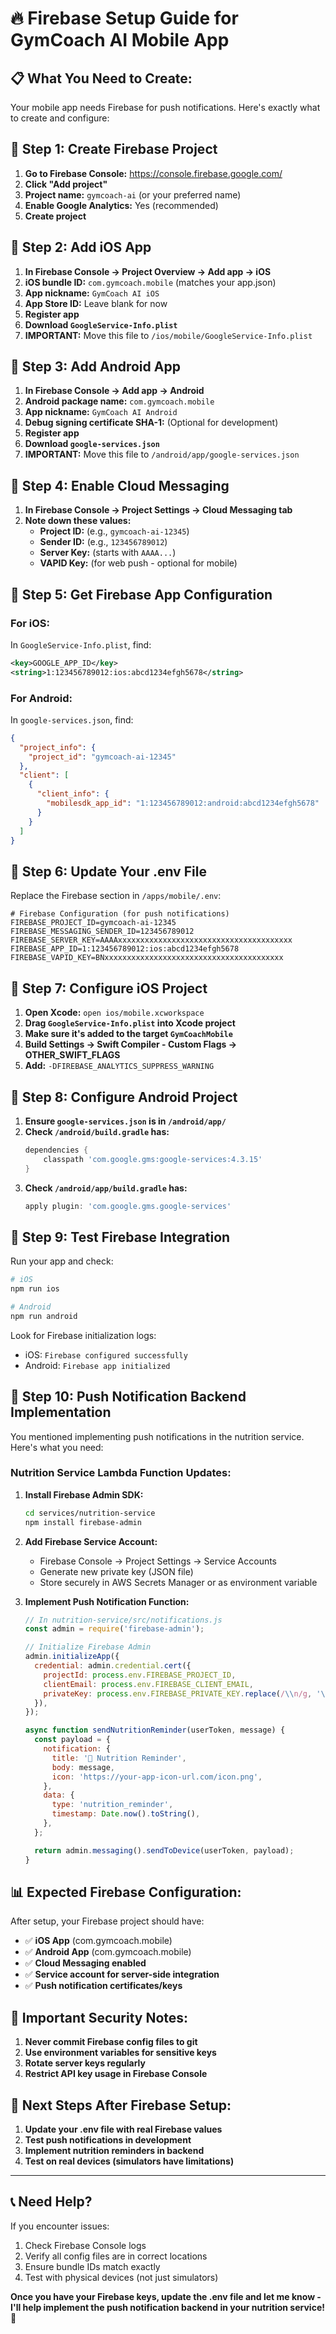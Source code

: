 # 🔥 Firebase Setup Guide for GymCoach AI Mobile App

## 📋 **What You Need to Create:**

Your mobile app needs Firebase for push notifications. Here's exactly what to create and configure:

## 🚀 **Step 1: Create Firebase Project**

1. **Go to Firebase Console:** https://console.firebase.google.com/
2. **Click "Add project"**
3. **Project name:** `gymcoach-ai` (or your preferred name)
4. **Enable Google Analytics:** Yes (recommended)
5. **Create project**

## 📱 **Step 2: Add iOS App**

1. **In Firebase Console → Project Overview → Add app → iOS**
2. **iOS bundle ID:** `com.gymcoach.mobile` (matches your app.json)
3. **App nickname:** `GymCoach AI iOS`
4. **App Store ID:** Leave blank for now
5. **Register app**
6. **Download `GoogleService-Info.plist`**
7. **IMPORTANT:** Move this file to `/ios/mobile/GoogleService-Info.plist`

## 🤖 **Step 3: Add Android App**

1. **In Firebase Console → Add app → Android**
2. **Android package name:** `com.gymcoach.mobile`
3. **App nickname:** `GymCoach AI Android`
4. **Debug signing certificate SHA-1:** (Optional for development)
5. **Register app**
6. **Download `google-services.json`**
7. **IMPORTANT:** Move this file to `/android/app/google-services.json`

## 🔔 **Step 4: Enable Cloud Messaging**

1. **In Firebase Console → Project Settings → Cloud Messaging tab**
2. **Note down these values:**
   - **Project ID:** (e.g., `gymcoach-ai-12345`)
   - **Sender ID:** (e.g., `123456789012`)
   - **Server Key:** (starts with `AAAA...`)
   - **VAPID Key:** (for web push - optional for mobile)

## 🔑 **Step 5: Get Firebase App Configuration**

### **For iOS:**

In `GoogleService-Info.plist`, find:

```xml
<key>GOOGLE_APP_ID</key>
<string>1:123456789012:ios:abcd1234efgh5678</string>
```

### **For Android:**

In `google-services.json`, find:

```json
{
  "project_info": {
    "project_id": "gymcoach-ai-12345"
  },
  "client": [
    {
      "client_info": {
        "mobilesdk_app_id": "1:123456789012:android:abcd1234efgh5678"
      }
    }
  ]
}
```

## 📝 **Step 6: Update Your .env File**

Replace the Firebase section in `/apps/mobile/.env`:

```env
# Firebase Configuration (for push notifications)
FIREBASE_PROJECT_ID=gymcoach-ai-12345
FIREBASE_MESSAGING_SENDER_ID=123456789012
FIREBASE_SERVER_KEY=AAAAxxxxxxxxxxxxxxxxxxxxxxxxxxxxxxxxxxxxxxx
FIREBASE_APP_ID=1:123456789012:ios:abcd1234efgh5678
FIREBASE_VAPID_KEY=BNxxxxxxxxxxxxxxxxxxxxxxxxxxxxxxxxxxxxxxxx
```

## 🔧 **Step 7: Configure iOS Project**

1. **Open Xcode:** `open ios/mobile.xcworkspace`
2. **Drag `GoogleService-Info.plist` into Xcode project**
3. **Make sure it's added to the target `GymCoachMobile`**
4. **Build Settings → Swift Compiler - Custom Flags → OTHER_SWIFT_FLAGS**
5. **Add:** `-DFIREBASE_ANALYTICS_SUPPRESS_WARNING`

## 🔧 **Step 8: Configure Android Project**

1. **Ensure `google-services.json` is in `/android/app/`**
2. **Check `/android/build.gradle` has:**
   ```gradle
   dependencies {
       classpath 'com.google.gms:google-services:4.3.15'
   }
   ```
3. **Check `/android/app/build.gradle` has:**
   ```gradle
   apply plugin: 'com.google.gms.google-services'
   ```

## 🎯 **Step 9: Test Firebase Integration**

Run your app and check:

```bash
# iOS
npm run ios

# Android
npm run android
```

Look for Firebase initialization logs:

- iOS: `Firebase configured successfully`
- Android: `Firebase app initialized`

## 🔔 **Step 10: Push Notification Backend Implementation**

You mentioned implementing push notifications in the nutrition service. Here's what you need:

### **Nutrition Service Lambda Function Updates:**

1. **Install Firebase Admin SDK:**

   ```bash
   cd services/nutrition-service
   npm install firebase-admin
   ```

2. **Add Firebase Service Account:**

   - Firebase Console → Project Settings → Service Accounts
   - Generate new private key (JSON file)
   - Store securely in AWS Secrets Manager or as environment variable

3. **Implement Push Notification Function:**

   ```javascript
   // In nutrition-service/src/notifications.js
   const admin = require('firebase-admin');

   // Initialize Firebase Admin
   admin.initializeApp({
     credential: admin.credential.cert({
       projectId: process.env.FIREBASE_PROJECT_ID,
       clientEmail: process.env.FIREBASE_CLIENT_EMAIL,
       privateKey: process.env.FIREBASE_PRIVATE_KEY.replace(/\\n/g, '\n'),
     }),
   });

   async function sendNutritionReminder(userToken, message) {
     const payload = {
       notification: {
         title: '🍎 Nutrition Reminder',
         body: message,
         icon: 'https://your-app-icon-url.com/icon.png',
       },
       data: {
         type: 'nutrition_reminder',
         timestamp: Date.now().toString(),
       },
     };

     return admin.messaging().sendToDevice(userToken, payload);
   }
   ```

## 📊 **Expected Firebase Configuration:**

After setup, your Firebase project should have:

- ✅ **iOS App** (com.gymcoach.mobile)
- ✅ **Android App** (com.gymcoach.mobile)
- ✅ **Cloud Messaging enabled**
- ✅ **Service account for server-side integration**
- ✅ **Push notification certificates/keys**

## 🚨 **Important Security Notes:**

1. **Never commit Firebase config files to git**
2. **Use environment variables for sensitive keys**
3. **Rotate server keys regularly**
4. **Restrict API key usage in Firebase Console**

## 🎉 **Next Steps After Firebase Setup:**

1. **Update your .env file with real Firebase values**
2. **Test push notifications in development**
3. **Implement nutrition reminders in backend**
4. **Test on real devices (simulators have limitations)**

---

## 📞 **Need Help?**

If you encounter issues:

1. Check Firebase Console logs
2. Verify all config files are in correct locations
3. Ensure bundle IDs match exactly
4. Test with physical devices (not just simulators)

**Once you have your Firebase keys, update the .env file and let me know - I'll help implement the push notification backend in your nutrition service!** 🚀
